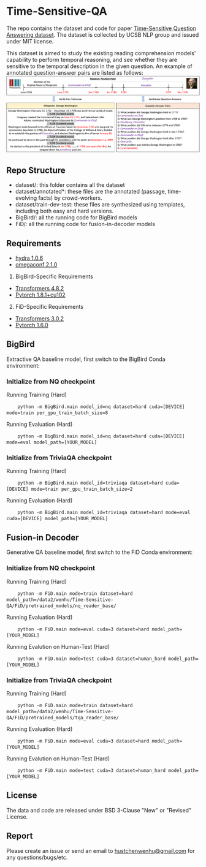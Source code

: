 # Time-Sensitive-QA
The repo contains the dataset and code for paper [Time-Sensitive Question Answering dataset](https://arxiv.org/abs/2108.06314). The dataset is collected by UCSB NLP group and issued under MIT license.

This dataset is aimed to study the existing reading comprehension models' capability to perform temporal reasoning, and see whether they are sensitive to the temporal description in the given question. An example of annotated question-answer pairs are listed as follows:
![overview](./intro.png)

## Repo Structure
- dataset/: this folder contains all the dataset
- dataset/annotated*: these files are the annotated (passage, time-evolving facts) by crowd-workers.
- dataset/train-dev-test: these files are synthesized using templates, including both easy and hard versions.
- BigBird/: all the running code for BigBird models
- FiD/: all the running code for fusion-in-decoder models

## Requirements
- [hydra 1.0.6](https://hydra.cc/docs/intro/)
- [omegaconf 2.1.0](https://github.com/omry/omegaconf)
1. BigBird-Specific Requirements
- [Transformers 4.8.2](https://github.com/huggingface/transformers)
- [Pytorch 1.8.1+cu102](https://pytorch.org/)
2. FiD-Specific Requirements
- [Transformers 3.0.2](https://github.com/huggingface/transformers)
- [Pytorch 1.6.0](https://pytorch.org/)

## BigBird
Extractive QA baseline model, first switch to the BigBird Conda environment:
### Initialize from NQ checkpoint
Running Training (Hard)
```
    python -m BigBird.main model_id=nq dataset=hard cuda=[DEVICE] mode=train per_gpu_train_batch_size=8
```

Running Evaluation (Hard)
```
    python -m BigBird.main model_id=nq dataset=hard cuda=[DEVICE] mode=eval model_path=[YOUR_MODEL]
```

### Initialize from TriviaQA checkpoint
Running Training (Hard)
```
    python -m BigBird.main model_id=triviaqa dataset=hard cuda=[DEVICE] mode=train per_gpu_train_batch_size=2
```

Running Evaluation (Hard)
```
    python -m BigBird.main model_id=triviaqa dataset=hard mode=eval cuda=[DEVICE] model_path=[YOUR_MODEL]
```

## Fusion-in Decoder
Generative QA baseline model, first switch to the FiD Conda environment:
### Initialize from NQ checkpoint
Running Training (Hard)
```
    python -m FiD.main mode=train dataset=hard model_path=/data2/wenhu/Time-Sensitive-QA/FiD/pretrained_models/nq_reader_base/
```

Running Evaluation (Hard)
```
    python -m FiD.main mode=eval cuda=3 dataset=hard model_path=[YOUR_MODEL] 
```

Running Evalution on Human-Test (Hard)
```
    python -m FiD.main mode=test cuda=3 dataset=human_hard model_path=[YOUR_MODEL] 
```

### Initialize from TriviaQA checkpoint
Running Training (Hard)
```
    python -m FiD.main mode=train dataset=hard model_path=/data2/wenhu/Time-Sensitive-QA/FiD/pretrained_models/tqa_reader_base/
```

Running Evaluation (Hard)
```
    python -m FiD.main mode=eval cuda=3 dataset=hard model_path=[YOUR_MODEL] 
```

Running Evalution on Human-Test (Hard)
```
    python -m FiD.main mode=test cuda=3 dataset=human_hard model_path=[YOUR_MODEL] 
```


## License
The data and code are released under BSD 3-Clause "New" or "Revised" License.

## Report
Please create an issue or send an email to hustchenwenhu@gmail.com for any questions/bugs/etc.
